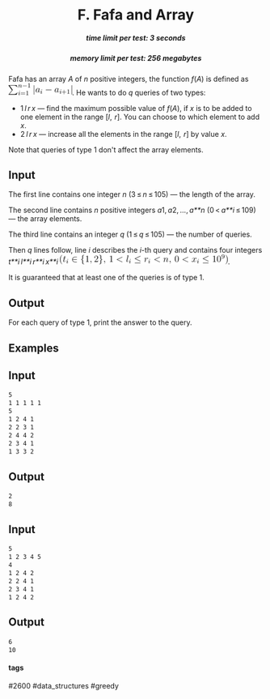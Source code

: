 <h1 style='text-align: center;'> F. Fafa and Array</h1>

<h5 style='text-align: center;'>time limit per test: 3 seconds</h5>
<h5 style='text-align: center;'>memory limit per test: 256 megabytes</h5>

Fafa has an array *A* of *n* positive integers, the function *f*(*A*) is defined as ![](images/0137b4d8cf93a90c358b762bd32038fce424a41e.png). He wants to do *q* queries of two types:

* 1 *l* *r* *x* — find the maximum possible value of *f*(*A*), if *x* is to be added to one element in the range [*l*,  *r*]. You can choose to which element to add *x*.
* 2 *l* *r* *x* — increase all the elements in the range [*l*,  *r*] by value *x*.

Note that queries of type 1 don't affect the array elements.

## Input

The first line contains one integer *n* (3 ≤ *n* ≤ 105) — the length of the array.

The second line contains *n* positive integers *a*1, *a*2, ..., *a**n* (0 < *a**i* ≤ 109) — the array elements.

The third line contains an integer *q* (1 ≤ *q* ≤ 105) — the number of queries. 

Then *q* lines follow, line *i* describes the *i*-th query and contains four integers *t**i* *l**i* *r**i* *x**i* ![](images/4fb4806a3938928170dbc2d3de38824e94c8ed4a.png). 

It is guaranteed that at least one of the queries is of type 1.

## Output

For each query of type 1, print the answer to the query.

## Examples

## Input


```
5  
1 1 1 1 1  
5  
1 2 4 1  
2 2 3 1  
2 4 4 2  
2 3 4 1  
1 3 3 2  

```
## Output


```
2  
8  

```
## Input


```
5  
1 2 3 4 5  
4  
1 2 4 2  
2 2 4 1  
2 3 4 1  
1 2 4 2  

```
## Output


```
6  
10  

```


#### tags 

#2600 #data_structures #greedy 